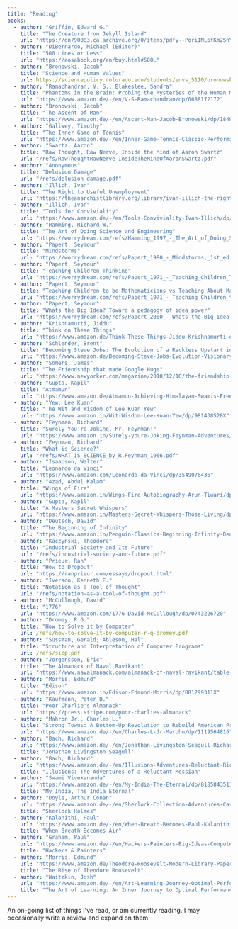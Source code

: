 ```yaml
---
title: "Reading"
books:
  - author: "Griffin, Edward G."
    title: "The Creature from Jekyll Island" 
    url: "https://dn790003.ca.archive.org/0/items/pdfy--Pori1NL6fKm2SnY/The%20Creature%20From%20Jekyll%20Island.pdf"
  - author: "DiBernardo, Michael (Editor)"
    title: "500 Lines or Less"
    url: "https://aosabook.org/en/buy.html#500L"
  - author: "Bronowski, Jacob"
    title: "Science and Human Values"
    url: https://sciencepolicy.colorado.edu/students/envs_5110/bronowski_1956.pdf 
  - author: "Ramachandran, V. S., Blakeslee, Sandra" 
    title: "Phantoms in the Brain: Probing the Mysteries of the Human Mind" 
    url: "https://www.amazon.de/-/en/V-S-Ramachandran/dp/0688172172" 
  - author: "Bronowski, Jacob" 
    title: "The Ascent of Man" 
    url: "https://www.amazon.de/-/en/Ascent-Man-Jacob-Bronowski/dp/1849901155" 
  - author: "Gallwey, Timothy"
    title: "The Inner Game of Tennis"
    url: "https://www.amazon.de/-/en/Inner-Game-Tennis-Classic-Performance/dp/0679778314"
  - author: "Swartz, Aaron"
    title: "Raw Thought, Raw Nerve, Inside the Mind of Aaron Swartz"
    url: "/refs/RawThoughtRawNerve-InsideTheMindOfAaronSwartz.pdf" 
  - author: "Anonymous"
    title: "Delusion Damage" 
    url: "/refs/delusion-damage.pdf"
  - author: "Illich, Ivan"
    title: "The Right to Useful Unemployment" 
    url: "https://theanarchistlibrary.org/library/ivan-illich-the-right-to-useful-unemployment-and-its-professional-enemies.pdf"
  - author: "Illich, Ivan"
    title: "Tools for Conviviality"
    url: "https://www.amazon.de/-/en/Tools-Conviviality-Ivan-Illich/dp/1842300113"
  - author: "Hamming, Richard W."
    title: "The Art of Doing Science and Engineering"
    url: "https://worrydream.com/refs/Hamming_1997_-_The_Art_of_Doing_Science_and_Engineering.pdf"
  - author: "Papert, Seymour"
    title: "Mindstorms"
    url: "https://worrydream.com/refs/Papert_1980_-_Mindstorms,_1st_ed.pdf"
  - author: "Papert, Seymour"
    title: "Teaching Children Thinking"
    url: "https://worrydream.com/refs/Papert_1971_-_Teaching_Children_Thinking.pdf"
  - author: "Papert, Seymour"
    title: "Teaching Children to be Mathematicians vs Teaching About Mathematics"
    url: "https://worrydream.com/refs/Papert_1971_-_Teaching_Children_to_be_Mathematicians_vs._Teaching_About_Mathematics.pdf"
  - author: "Papert, Seymour"
    title: "Whats the Big Idea? Toward a pedagogy of idea power"
    url: "https://worrydream.com/refs/Papert_2000_-_Whats_the_Big_Idea,_Toward_a_Pedagogy_of_Idea_Power.pdf"
  - author: "Krishnamurti, Jiddu"
    title: "Think on These Things"
    url: "https://www.amazon.de/Think-These-Things-Jiddu-Krishnamurti-ebook/dp/B003P2WO90?keywords=think+on+these+things&qid=1643184065&s=digital-text&sprefix=think+on+%2Cdigital-text%2C340&sr=1-1"
  - author: "Schlender, Brent"
    title: "Becoming Steve Jobs: The Evolution of a Reckless Upstart into a Visionary Leader"
    url: "https://www.amazon.de/Becoming-Steve-Jobs-Evolution-Visionary/dp/0385347421"
  - author: "Somers, James"
    title: "The Friendship that made Google Huge"
    url: "https://www.newyorker.com/magazine/2018/12/10/the-friendship-that-made-google-huge"
  - author: "Gupta, Kapil"
    title: "Atmamun"
    url: "https://www.amazon.de/Atmamun-Achieving-Himalayan-Swamis-Freedom-ebook/dp/B01EP72AO2"
  - author: "Yew, Lee Kuan"
    title: "The Wit and Wisdom of Lee Kuan Yew"
    url: "https://www.amazon.in/Wit-Wisdom-Lee-Kuan-Yew/dp/981438528X"
  - author: "Feynman, Richard"
    title: "Surely You're Joking, Mr. Feynman!"
    url: "https://www.amazon.in/Surely-youre-Joking-Feynman-Adventures/dp/009917331X"
  - author: "Feynman, Richard"
    title: "What is Science?"
    url: "/refs/WHAT_IS_SCIENCE_by_R.Feynman_1966.pdf"
  - author: "Isaacson, Walter"
    title: "Leonardo da Vinci"
    url: "https://www.amazon.com/Leonardo-da-Vinci/dp/3549076436" 
  - author: "Azad, Abdul Kalam"
    title: "Wings of Fire"
    url: "https://www.amazon.in/Wings-Fire-Autobiography-Arun-Tiwari/dp/8173711461"
  - author: "Gupta, Kapil"
    title: "A Masters Secret Whispers"
    url: "https://www.amazon.in/Masters-Secret-Whispers-Those-Living/dp/1975841689/"
  - author: "Deutsch, David"
    title: "The Beginning of Infinity"
    url: "https://www.amazon.in/Penguin-Classics-Beginning-Infinity-Deutsch/dp/0140278168/"
  - author: "Kaczynski, Theodore" 
    title: "Industrial Society and Its Future" 
    url: "/refs/industrial-society-and-future.pdf" 
  - author: "Prieur, Ran"
    title: "How to Dropout"
    url: "https://ranprieur.com/essays/dropout.html"
  - author: "Iverson, Kenneth E." 
    title: "Notation as a Tool of Thought" 
    url: "/refs/notation-as-a-tool-of-thought.pdf"
  - author: "McCullough, David" 
    title: "1776" 
    url: "https://www.amazon.com/1776-David-McCullough/dp/0743226720"
  - author: "Dromey, R.G."
    title: "How to Solve it by Computer" 
    url: /refs/how-to-solve-it-by-computer-r-g-dromey.pdf
  - author: "Sussman, Gerald; Ableson, Hal"
    title: "Structure and Interpretation of Computer Programs" 
    url: /refs/sicp.pdf
  - author: "Jorgensson, Eric"
    title: "The Almanack of Naval Ravikant" 
    url: "https://www.navalmanack.com/almanack-of-naval-ravikant/table-of-contents"
  - author: "Morris, Edmund" 
    title: "Edison"
    url: "https://www.amazon.in/Edison-Edmund-Morris/dp/081299311X"
  - author: "Kaufmann, Peter D."
    title: "Poor Charlie's Almanack"
    url: "https://press.stripe.com/poor-charlies-almanack"
  - author: "Mahron Jr., Charles L." 
    title: "Strong Towns: A Bottom-Up Revolution to Rebuild American Prosperity" 
    url: "https://www.amazon.de/-/en/Charles-L-Jr-Marohn/dp/1119564816"
  - author: "Bach, Richard"
    url: "https://www.amazon.de/-/en/Jonathan-Livingston-Seagull-Richard-Bach/dp/0743278909"
    title: "Jonathan Livingston Seagull"
  - author: "Bach, Richard"
    url: "https://www.amazon.de/-/en/Illusions-Adventures-Reluctant-Richard-Bach/dp/0440204887"
    title: "Illusions: The Adventures of a Reluctant Messiah" 
  - author: "Swami Vivekananda"
    url: "https://www.amazon.de/-/en/My-India-The-Eternal/dp/8185843511" 
    title: "My India, The India Eternal"
  - author: "Doyle, Arthur Conan" 
    url: "https://www.amazon.de/-/en/Sherlock-Collection-Adventures-Case-Book-Baskerville/dp/9390213568"
    title: "Sherlock Holmes" 
  - author: "Kalanithi, Paul"
    url: "https://www.amazon.de/-/en/When-Breath-Becomes-Paul-Kalanithi/dp/0399590404" 
    title: "When Breath Becomes Air"
  - author: "Graham, Paul"
    url: "https://www.amazon.de/-/en/Hackers-Painters-Big-Ideas-Computer/dp/1449389554" 
    title: "Hackers & Painters" 
  - author: "Morris, Edmund" 
    url: "https://www.amazon.de/Theodore-Roosevelt-Modern-Library-Paperback/dp/0375756787" 
    title: "The Rise of Theodore Roosevelt" 
  - author: "Waitzkin, Josh"
    url: "https://www.amazon.de/-/en/Art-Learning-Journey-Optimal-Performance/dp/0743277465"
    title: "The Art of Learning: An Inner Journey to Optimal Performance"
--- 
```


An on-going list of things I've read, or am currently reading. I may occasionally write a review and expand on them. 
